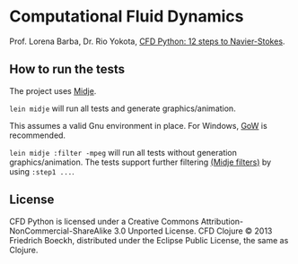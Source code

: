 # Computational Fluid Dynamics

Prof. Lorena Barba, Dr. Rio Yokota, [CFD Python: 12 steps to Navier-Stokes](http://lorenabarba.com/blog/cfd-python-12-steps-to-navier-stokes/).


## How to run the tests

The project uses [Midje](https://github.com/marick/Midje/).

`lein midje` will run all tests and generate graphics/animation.

This assumes a valid Gnu environment in place. For Windows, [GoW](https://github.com/bmatzelle/gow/wiki) is recommended.

`lein midje :filter -mpeg` will run all tests without generation graphics/animation. The tests support further filtering [(Midje filters)](https://github.com/marick/Midje/wiki/Using-metadata-to-filter-facts#lein-midje-command-line-arguments) by using `:step1 ...`.

## License

CFD Python is licensed under a Creative Commons Attribution-NonCommercial-ShareAlike 3.0 Unported License.
CFD Clojure © 2013 Friedrich Boeckh, distributed under the Eclipse Public License, the same as Clojure.
